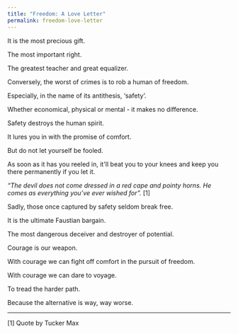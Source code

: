 ```yaml
---
title: "Freedom: A Love Letter"
permalink: freedom-love-letter
---
```

It is the most precious gift.

The most important right.

The greatest teacher and great equalizer.

Conversely, the worst of crimes is to rob a human of freedom.

Especially, in the name of its antithesis, ‘safety’.

Whether economical, physical or mental - it makes no difference.

Safety destroys the human spirit.

It lures you in with the promise of comfort.

But do not let yourself be fooled.

As soon as it has you reeled in, it'll beat you to your knees and keep you there permanently if you let it.

_“The devil does not come dressed in a red cape and pointy horns. He comes as everything you’ve ever wished for”._ [1]

Sadly, those once captured by safety seldom break free.

It is the ultimate Faustian bargain.

The most dangerous deceiver and destroyer of potential.

Courage is our weapon.

With courage we can fight off comfort in the pursuit of freedom.

With courage we can dare to voyage.

To tread the harder path.

Because the alternative is way, way worse.

---

[1] Quote by Tucker Max